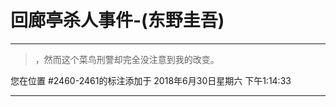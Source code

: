 # 回廊亭杀人事件-(东野圭吾)

---

> ，然而这个菜鸟刑警却完全没注意到我的改变。

您在位置 #2460-2461的标注添加于 2018年6月30日星期六 下午1:14:33

---

